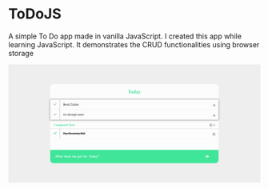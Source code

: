 # ToDoJS
A simple To Do app made in vanilla JavaScript. 
I created this app while learning JavaScript. 
It demonstrates the CRUD functionalities using browser storage

![](./res/JSToDoApp.png)
